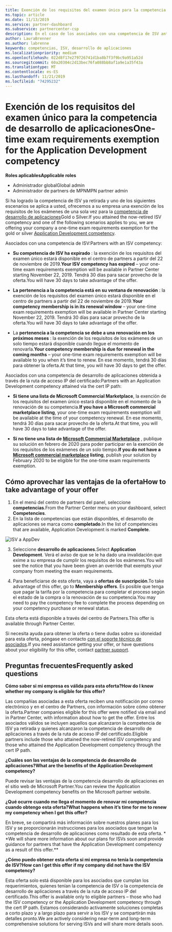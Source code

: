 ```yaml
---
title: Exención de los requisitos del examen único para la competencia de desarrollo de aplicaciones | Centro de Partners
ms.topic: article
ms.date: 11/13/2019
ms.service: partner-dashboard
ms.subservice: partnercenter-csp
description: En el caso de los asociados con una competencia de ISV anterior, obtenga información sobre cómo obtener una exención de requisitos de examen único para la competencia de desarrollo de aplicaciones.
author: LauraBrenner
ms.author: labrenne
keywords: competencias, ISV, desarrollo de aplicaciones
ms.localizationpriority: medium
ms.openlocfilehash: 022d8f17e279726741d1ba8b7f3f9bc9a951a52d
ms.sourcegitcommit: 60a20304c2d13bec76fa088bb8af1a9e1a35f43a
ms.translationtype: MT
ms.contentlocale: es-ES
ms.lasthandoff: 11/21/2019
ms.locfileid: "74295232"
---
```

# <a name="one-time-exam-requirements-exemption-for-the-application-development-competency"></a><span data-ttu-id="1c5ff-104">Exención de los requisitos del examen único para la competencia de desarrollo de aplicaciones</span><span class="sxs-lookup"><span data-stu-id="1c5ff-104">One-time exam requirements exemption for the Application Development competency</span></span>

<span data-ttu-id="1c5ff-105">**Roles aplicables**</span><span class="sxs-lookup"><span data-stu-id="1c5ff-105">**Applicable roles**</span></span>

- <span data-ttu-id="1c5ff-106">Administrador global</span><span class="sxs-lookup"><span data-stu-id="1c5ff-106">Global admin</span></span>
- <span data-ttu-id="1c5ff-107">Administrador de partners de MPN</span><span class="sxs-lookup"><span data-stu-id="1c5ff-107">MPN partner admin</span></span>

<span data-ttu-id="1c5ff-108">Si ha logrado la competencia de ISV ya retirada y uno de los siguientes escenarios se aplica a usted, ofrecemos a su empresa una exención de los requisitos de los exámenes de una sola vez para la [competencia de desarrollo de aplicaciones](https://partner.microsoft.com/membership/application-development-competency)Gold o Silver.</span><span class="sxs-lookup"><span data-stu-id="1c5ff-108">If you attained the now-retired ISV competency and one of the following scenarios applies to you, we are offering your company a one-time exam requirements exemption for the gold or silver [Application Development competency](https://partner.microsoft.com/membership/application-development-competency).</span></span> 

<span data-ttu-id="1c5ff-109">Asociados con una competencia de ISV:</span><span class="sxs-lookup"><span data-stu-id="1c5ff-109">Partners with an ISV competency:</span></span>

- <span data-ttu-id="1c5ff-110">**Su competencia de ISV ha expirado** : la exención de los requisitos del examen único estará disponible en el centro de partners a partir del 22 de noviembre de 2019.</span><span class="sxs-lookup"><span data-stu-id="1c5ff-110">**Your ISV competency has expired** – your one-time exam requirements exemption will be available in Partner Center starting November 22, 2019.</span></span> <span data-ttu-id="1c5ff-111">Tendrá 30 días para sacar provecho de la oferta.</span><span class="sxs-lookup"><span data-stu-id="1c5ff-111">You will have 30 days to take advantage of the offer.</span></span> 

- <span data-ttu-id="1c5ff-112">**La pertenencia a la competencia está en su ventana de renovación** : la exención de los requisitos del examen único estará disponible en el centro de partners a partir del 22 de noviembre de 2019.</span><span class="sxs-lookup"><span data-stu-id="1c5ff-112">**Your competency membership is in its renewal window** – your one-time exam requirements exemption will be available in Partner Center starting November 22, 2019.</span></span> <span data-ttu-id="1c5ff-113">Tendrá 30 días para sacar provecho de la oferta.</span><span class="sxs-lookup"><span data-stu-id="1c5ff-113">You will have 30 days to take advantage of the offer.</span></span> 

- <span data-ttu-id="1c5ff-114">La **pertenencia a la competencia se debe a una renovación en los próximos meses** : la exención de los requisitos de los exámenes de un solo tiempo estará disponible cuando llegue el momento de renovarla.</span><span class="sxs-lookup"><span data-stu-id="1c5ff-114">**Your competency membership is due for renewal in the coming months** – your one-time exam requirements exemption will be available to you when it’s time to renew.</span></span> <span data-ttu-id="1c5ff-115">En ese momento, tendrá 30 días para obtener la oferta.</span><span class="sxs-lookup"><span data-stu-id="1c5ff-115">At that time, you will have 30 days to get the offer.</span></span>

<span data-ttu-id="1c5ff-116">Asociados con una competencia de desarrollo de aplicaciones obtenida a través de la ruta de acceso IP del certificado:</span><span class="sxs-lookup"><span data-stu-id="1c5ff-116">Partners with an Application Development competency attained via the cert IP path:</span></span>

- <span data-ttu-id="1c5ff-117">**Si tiene una lista de Microsoft Commercial Marketplace**, la exención de los requisitos del examen único estará disponible en el momento de la renovación de su competencia.</span><span class="sxs-lookup"><span data-stu-id="1c5ff-117">**If you have a Microsoft commercial marketplace listing**, your one-time exam requirements exemption will be available at the time of your competency renewal.</span></span> <span data-ttu-id="1c5ff-118">En ese momento, tendrá 30 días para sacar provecho de la oferta.</span><span class="sxs-lookup"><span data-stu-id="1c5ff-118">At that time, you will have 30 days to take advantage of the offer.</span></span>

- <span data-ttu-id="1c5ff-119">**Si no tiene una lista de [Microsoft Commercial Marketplace](https://azure.microsoft.com/overview/commercial-marketplace/)** , publique su solución en febrero de 2020 para poder participar en la exención de los requisitos de los exámenes de un solo tiempo.</span><span class="sxs-lookup"><span data-stu-id="1c5ff-119">**If you do not have a [Microsoft commercial marketplace](https://azure.microsoft.com/overview/commercial-marketplace/) listing**, publish your solution by February 2020 to be eligible for the one-time exam requirements exemption.</span></span>

## <a name="how-to-take-advantage-of-your-offer"></a><span data-ttu-id="1c5ff-120">Cómo aprovechar las ventajas de la oferta</span><span class="sxs-lookup"><span data-stu-id="1c5ff-120">How to take advantage of your offer</span></span>

1. <span data-ttu-id="1c5ff-121">En el menú del centro de partners del panel, seleccione **competencias**.</span><span class="sxs-lookup"><span data-stu-id="1c5ff-121">From the Partner Center menu on your dashboard, select **Competencies**.</span></span>
2. <span data-ttu-id="1c5ff-122">En la lista de competencias que están disponibles, el desarrollo de aplicaciones se marca como **completado**.</span><span class="sxs-lookup"><span data-stu-id="1c5ff-122">In the list of competencies that are available, Application Development is marked **Complete**.</span></span>

![ISV a AppDev](images/appdev.png)

3. <span data-ttu-id="1c5ff-124">Seleccione **desarrollo de aplicaciones**.</span><span class="sxs-lookup"><span data-stu-id="1c5ff-124">Select **Application Development**.</span></span> <span data-ttu-id="1c5ff-125">Verá el aviso de que se le ha dado una invalidación que exime a su empresa de cumplir los requisitos de los exámenes.</span><span class="sxs-lookup"><span data-stu-id="1c5ff-125">You will see the notice that you have been given an override that exempts your company from meeting the exam requirements.</span></span> 

4. <span data-ttu-id="1c5ff-126">Para beneficiarse de esta oferta, vaya a **ofertas de suscripción**.</span><span class="sxs-lookup"><span data-stu-id="1c5ff-126">To take advantage of this offer, go to **Membership offers**.</span></span> <span data-ttu-id="1c5ff-127">Es posible que tenga que pagar la tarifa por la competencia para completar el proceso según el estado de la compra o la renovación de su competencia.</span><span class="sxs-lookup"><span data-stu-id="1c5ff-127">You may need to pay the competency fee to complete the process depending on your competency purchase or renewal status.</span></span> 

<span data-ttu-id="1c5ff-128">Esta oferta está disponible a través del centro de Partners.</span><span class="sxs-lookup"><span data-stu-id="1c5ff-128">This offer is available through Partner Center.</span></span>

<span data-ttu-id="1c5ff-129">Si necesita ayuda para obtener la oferta o tiene dudas sobre su idoneidad para esta oferta, póngase en contacto [con el soporte técnico de asociados](https://partner.microsoft.com/Support).</span><span class="sxs-lookup"><span data-stu-id="1c5ff-129">If you need assistance getting your offer, or have questions about your eligibility for this offer, contact [partner support](https://partner.microsoft.com/Support).</span></span> 

## <a name="frequently-asked-questions"></a><span data-ttu-id="1c5ff-130">Preguntas frecuentes</span><span class="sxs-lookup"><span data-stu-id="1c5ff-130">Frequently asked questions</span></span>

<span data-ttu-id="1c5ff-131">**Cómo saber si mi empresa es válida para esta oferta?**</span><span class="sxs-lookup"><span data-stu-id="1c5ff-131">**How do I know whether my company is eligible for this offer?**</span></span>

<span data-ttu-id="1c5ff-132">Las compañías asociadas a esta oferta reciben una notificación por correo electrónico y en el centro de Partners, con información sobre cómo obtener la oferta.</span><span class="sxs-lookup"><span data-stu-id="1c5ff-132">Partner companies eligible for this offer were notified via email and in Partner Center, with information about how to get the offer.</span></span> <span data-ttu-id="1c5ff-133">Entre los asociados válidos se incluyen aquellos que alcanzaron la competencia de ISV ya retirada y quienes alcanzaron la competencia de desarrollo de aplicaciones a través de la ruta de acceso IP del certificado.</span><span class="sxs-lookup"><span data-stu-id="1c5ff-133">Eligible partners include those who attained the now-retired ISV competency and those who attained the Application Development competency through the cert IP path.</span></span> 

<span data-ttu-id="1c5ff-134">**¿Cuáles son las ventajas de la competencia de desarrollo de aplicaciones?**</span><span class="sxs-lookup"><span data-stu-id="1c5ff-134">**What are the benefits of the Application Development competency?**</span></span>

<span data-ttu-id="1c5ff-135">Puede revisar las ventajas de la competencia desarrollo de aplicaciones en el sitio web de Microsoft Partner.</span><span class="sxs-lookup"><span data-stu-id="1c5ff-135">You can review the Application Development competency benefits on the Microsoft partner website.</span></span> 

<span data-ttu-id="1c5ff-136">**¿Qué ocurre cuando me llega el momento de renovar mi competencia cuando obtengo esta oferta?**</span><span class="sxs-lookup"><span data-stu-id="1c5ff-136">**What happens when it’s time for me to renew my competency when I get this offer?**</span></span> 

<span data-ttu-id="1c5ff-137">En breve, se compartirá más información sobre nuestros planes para los ISV y se proporcionarán instrucciones para los asociados que tengan la competencia de desarrollo de aplicaciones como resultado de esta oferta. \* \*</span><span class="sxs-lookup"><span data-stu-id="1c5ff-137">We will share more information about our plans for ISVs soon and provide guidance for partners that have the Application Development competency as a result of this offer.\*\*</span></span>  

<span data-ttu-id="1c5ff-138">**¿Cómo puedo obtener esta oferta si mi empresa no tenía la competencia de ISV?**</span><span class="sxs-lookup"><span data-stu-id="1c5ff-138">**How can I get this offer if my company did not have the ISV competency?**</span></span>

<span data-ttu-id="1c5ff-139">Esta oferta solo está disponible para los asociados que cumplan los requerimientos, quienes tenían la competencia de ISV o la competencia de desarrollo de aplicaciones a través de la ruta de acceso IP del certificado.</span><span class="sxs-lookup"><span data-stu-id="1c5ff-139">This offer is available only to eligible partners – those who had the ISV competency or the Application Development competency through the cert IP path.</span></span> <span data-ttu-id="1c5ff-140">Estamos considerando activamente soluciones completas a corto plazo y a largo plazo para servir a los ISV y se compartirán más detalles pronto.</span><span class="sxs-lookup"><span data-stu-id="1c5ff-140">We are actively considering near-term and long-term comprehensive solutions for serving ISVs and will share more details soon.</span></span> 


